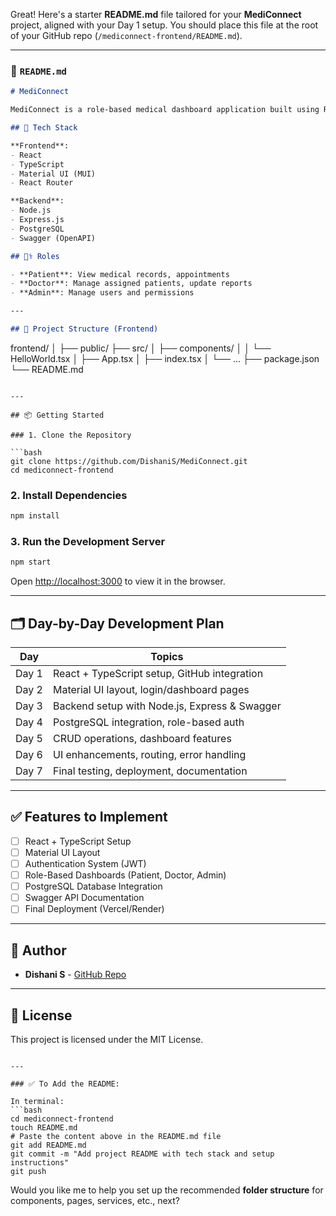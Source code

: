 Great! Here's a starter **README.md** file tailored for your **MediConnect** project, aligned with your Day 1 setup. You should place this file at the root of your GitHub repo (`/mediconnect-frontend/README.md`).

---

### 📄 `README.md`

```markdown
# MediConnect

MediConnect is a role-based medical dashboard application built using React, TypeScript, Material UI (MUI), Node.js, Swagger API, and PostgreSQL. The system includes three main roles: **Patient**, **Doctor**, and **Admin**.

## 🚀 Tech Stack

**Frontend**:
- React
- TypeScript
- Material UI (MUI)
- React Router

**Backend**:
- Node.js
- Express.js
- PostgreSQL
- Swagger (OpenAPI)

## 🧑‍⚕️ Roles

- **Patient**: View medical records, appointments
- **Doctor**: Manage assigned patients, update reports
- **Admin**: Manage users and permissions

---

## 📁 Project Structure (Frontend)

```
frontend/
│
├── public/
├── src/
│   ├── components/
│   │   └── HelloWorld.tsx
│   ├── App.tsx
│   ├── index.tsx
│   └── ...
├── package.json
└── README.md
```

---

## 📦 Getting Started

### 1. Clone the Repository

```bash
git clone https://github.com/DishaniS/MediConnect.git
cd mediconnect-frontend
```

### 2. Install Dependencies

```bash
npm install
```

### 3. Run the Development Server

```bash
npm start
```

Open [http://localhost:3000](http://localhost:3000) to view it in the browser.

---

## 🗂️ Day-by-Day Development Plan

| Day | Topics |
|-----|--------|
| Day 1 | React + TypeScript setup, GitHub integration |
| Day 2 | Material UI layout, login/dashboard pages |
| Day 3 | Backend setup with Node.js, Express & Swagger |
| Day 4 | PostgreSQL integration, role-based auth |
| Day 5 | CRUD operations, dashboard features |
| Day 6 | UI enhancements, routing, error handling |
| Day 7 | Final testing, deployment, documentation |

---

## ✅ Features to Implement

- [ ] React + TypeScript Setup
- [ ] Material UI Layout
- [ ] Authentication System (JWT)
- [ ] Role-Based Dashboards (Patient, Doctor, Admin)
- [ ] PostgreSQL Database Integration
- [ ] Swagger API Documentation
- [ ] Final Deployment (Vercel/Render)

---

## 📌 Author

- **Dishani S** - [GitHub Repo](https://github.com/DishaniS/MediConnect.git)

---

## 📃 License

This project is licensed under the MIT License.
```

---

### ✅ To Add the README:

In terminal:
```bash
cd mediconnect-frontend
touch README.md
# Paste the content above in the README.md file
git add README.md
git commit -m "Add project README with tech stack and setup instructions"
git push
```

Would you like me to help you set up the recommended **folder structure** for components, pages, services, etc., next?
